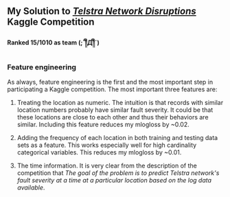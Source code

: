 ## My Solution to [*Telstra Network Disruptions*](https://www.kaggle.com/c/telstra-recruiting-network) Kaggle Competition
#### Ranked 15/1010 as team (;´༎ຶД༎ຶ`)

### Feature engineering
As always, feature engineering is the first and the most important step in participating a Kaggle competition. The most important three features are:

1. Treating the location as numeric. The intuition is that records with similar location numbers probably have similar fault severity. It could be that these locations are close to each other and thus their behaviors are similar. Including this feature reduces my mlogloss by ~0.02.
2. Adding the frequency of each location in both training and testing data sets as a feature. This works especially well for high cardinality categorical variables. This reduces my mlogloss by ~0.01.

3. The time information. It is very clear from the description of the competition that *The goal of the problem is to predict Telstra network's fault severity at a time at a particular location based on the log data available*.
